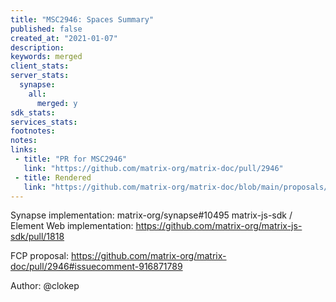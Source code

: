 ```yaml
---
title: "MSC2946: Spaces Summary"
published: false
created_at: "2021-01-07"
description:
keywords: merged
client_stats:
server_stats:
  synapse:
    all:
      merged: y
sdk_stats:
services_stats:
footnotes:
notes:
links:
 - title: "PR for MSC2946"
   link: "https://github.com/matrix-org/matrix-doc/pull/2946"
 - title: Rendered
   link: "https://github.com/matrix-org/matrix-doc/blob/main/proposals/2946-spaces-summary.md"
---
```


Synapse implementation: matrix-org/synapse#10495
matrix-js-sdk / Element Web implementation: https://github.com/matrix-org/matrix-js-sdk/pull/1818

FCP proposal: https://github.com/matrix-org/matrix-doc/pull/2946#issuecomment-916871789

Author: @clokep

